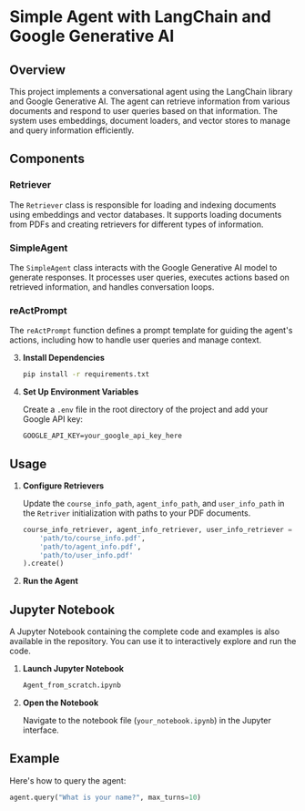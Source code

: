# Simple Agent with LangChain and Google Generative AI

## Overview

This project implements a conversational agent using the LangChain library and Google Generative AI. The agent can retrieve information from various documents and respond to user queries based on that information. The system uses embeddings, document loaders, and vector stores to manage and query information efficiently.

## Components

### Retriever

The `Retriever` class is responsible for loading and indexing documents using embeddings and vector databases. It supports loading documents from PDFs and creating retrievers for different types of information.

### SimpleAgent

The `SimpleAgent` class interacts with the Google Generative AI model to generate responses. It processes user queries, executes actions based on retrieved information, and handles conversation loops.

### reActPrompt

The `reActPrompt` function defines a prompt template for guiding the agent's actions, including how to handle user queries and manage context.



3. **Install Dependencies**

    ```bash
    pip install -r requirements.txt
    ```

4. **Set Up Environment Variables**

    Create a `.env` file in the root directory of the project and add your Google API key:

    ```env
    GOOGLE_API_KEY=your_google_api_key_here
    ```

## Usage

1. **Configure Retrievers**

    Update the `course_info_path`, `agent_info_path`, and `user_info_path` in the `Retriver` initialization with paths to your PDF documents.

    ```python
    course_info_retriever, agent_info_retriever, user_info_retriever = Retriver(
        'path/to/course_info.pdf',
        'path/to/agent_info.pdf',
        'path/to/user_info.pdf'
    ).create()
    ```

2. **Run the Agent**
   

## Jupyter Notebook

A Jupyter Notebook containing the complete code and examples is also available in the repository. You can use it to interactively explore and run the code.

1. **Launch Jupyter Notebook**

    ```bash
    Agent_from_scratch.ipynb
    ```

2. **Open the Notebook**

    Navigate to the notebook file (`your_notebook.ipynb`) in the Jupyter interface.

## Example

Here's how to query the agent:

```python
agent.query("What is your name?", max_turns=10)
